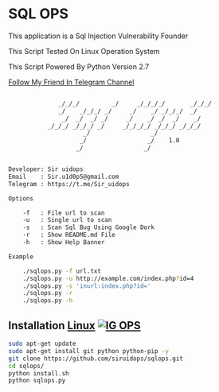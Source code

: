 # SQL OPS
<p>This application is a Sql Injection Vulnerability Founder</p>
<p>This Script Tested On Linux Operation System </p>
<p>This Script Powered By Python Version 2.7</p>

[Follow My Friend In Telegram Channel](https://t.me/softhacking)

```bash

              _/_/_/         _/     _/_/_/_/       _/_/_/
              _/    _/_/_/ _/     _/    _/ _/_/_/  _/
               _/  _/  _/ _/     _/    _/ _/  _/    _/
           _/_/_/ _/_/_/ _/     _/_/_/_/ _/_/_/ _/_/_/
                     _/                 _/
                    _/                 _/    1.0
                   _/                 _/


Developer: Sir uidops
Email    : Sir.u1d0p5@gmail.com
Telegram : https://t.me/Sir_uidops

Options

    -f   : File url to scan
    -u   : Single url to scan
    -s   : Scan Sql Bug Using Google Dork
    -r   : Show README.md File
    -h   : Show Help Banner

Example

    ./sqlops.py -f url.txt
    ./sqlops.py -u http://example.com/index.php?id=4
    ./sqlops.py -s 'inurl:index.php?id='
    ./sqlops.py -r
    ./sqlops.py -h
```

## Installation [Linux](https://wikipedia.org/wiki/Linux) [![IG OPS](http://icons.iconarchive.com/icons/dakirby309/simply-styled/32/OS-Linux-icon.png)](https://fr.wikipedia.org/wiki/Linux)

```bash
sudo apt-get update
sudo apt-get install git python python-pip -y
git clone https://github.com/siruidops/sqlops.git
cd sqlops/
python install.sh
python sqlops.py
```

